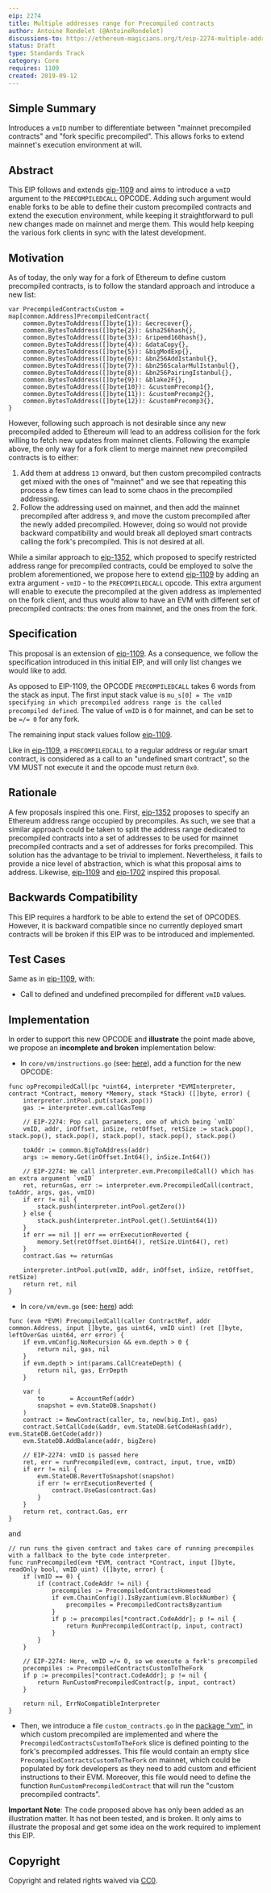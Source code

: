 ```yaml
---
eip: 2274
title: Multiple addresses range for Precompiled contracts
author: Antoine Rondelet (@AntoineRondelet)
discussions-to: https://ethereum-magicians.org/t/eip-2274-multiple-addresses-range-for-precompiled-contracts/3652
status: Draft
type: Standards Track
category: Core
requires: 1109
created: 2019-09-12
---
```


<!--You can leave these HTML comments in your merged EIP and delete the visible duplicate text guides, they will not appear and may be helpful to refer to if you edit it again. This is the suggested template for new EIPs. Note that an EIP number will be assigned by an editor. When opening a pull request to submit your EIP, please use an abbreviated title in the filename, `eip-draft_title_abbrev.md`. The title should be 44 characters or less.-->

## Simple Summary
<!--"If you can't explain it simply, you don't understand it well enough." Provide a simplified and layman-accessible explanation of the EIP.-->
Introduces a `vmID` number to differentiate between "mainnet precompiled contracts" and "fork specific precompiled". This allows forks to extend mainnet's execution environment at will.

## Abstract
<!--A short (~200 word) description of the technical issue being addressed.-->
This EIP follows and extends [eip-1109](https://eips.ethereum.org/EIPS/eip-1109) and aims to introduce a `vmID` argument to the `PRECOMPILEDCALL` OPCODE. Adding such argument would enable forks to be able to define their custom precompiled contracts and extend the execution environment, while keeping it straightforward to pull new changes made on mainnet and merge them. This would help keeping the various fork clients in sync with the latest development.

## Motivation
<!--The motivation is critical for EIPs that want to change the Ethereum protocol. It should clearly explain why the existing protocol specification is inadequate to address the problem that the EIP solves. EIP submissions without sufficient motivation may be rejected outright.-->
As of today, the only way for a fork of Ethereum to define custom precompiled contracts, is to follow the standard approach and introduce a new list:
```golang
var PrecompiledContractsCustom = map[common.Address]PrecompiledContract{
    common.BytesToAddress([]byte{1}): &ecrecover{},
    common.BytesToAddress([]byte{2}): &sha256hash{},
    common.BytesToAddress([]byte{3}): &ripemd160hash{},
    common.BytesToAddress([]byte{4}): &dataCopy{},
    common.BytesToAddress([]byte{5}): &bigModExp{},
    common.BytesToAddress([]byte{6}): &bn256AddIstanbul{},
    common.BytesToAddress([]byte{7}): &bn256ScalarMulIstanbul{},
    common.BytesToAddress([]byte{8}): &bn256PairingIstanbul{},
    common.BytesToAddress([]byte{9}): &blake2F{},
    common.BytesToAddress([]byte{10}): &customPrecomp1{},
    common.BytesToAddress([]byte{11}): &customPrecomp2{},
    common.BytesToAddress([]byte{12}): &customPrecomp3{},
}
```

However, following such approach is not desirable since any new precompiled added to Ethereum will lead to an address collision for the fork willing to fetch new updates from mainnet clients. Following the example above, the only way for a fork client to merge mainnet new precompiled contracts is to either:
1. Add them at address `13` onward, but then custom precompiled contracts get mixed with the ones of "mainnet" and we see that repeating this process a few times can lead to some chaos in the precompiled addressing.
2. Follow the addressing used on mainnet, and then add the mainnet precompiled after address `9`, and move the custom precompiled after the newly added precompiled. However, doing so would not provide backward compatibility and would break all deployed smart contracts calling the fork's precompiled. This is not desired at all.

While a similar approach to [eip-1352](https://github.com/ethereum/EIPs/blob/master/EIPS/eip-1352.md), which proposed to specify restricted address range for precompiled contracts, could be employed to solve the problem aforementioned, we propose here to extend [eip-1109](https://eips.ethereum.org/EIPS/eip-1109) by adding an extra argument - `vmID` - to the `PRECOMPILEDCALL` opcode. This extra argument will enable to execute the precompiled at the given address as implemented on the fork client, and thus would allow to have an EVM with different set of precompiled contracts: the ones from mainnet, and the ones from the fork.

## Specification
<!--The technical specification should describe the syntax and semantics of any new feature. The specification should be detailed enough to allow competing, interoperable implementations for any of the current Ethereum platforms (go-ethereum, parity, cpp-ethereum, ethereumj, ethereumjs, and [others](https://github.com/ethereum/wiki/wiki/Clients)).-->
This proposal is an extension of [eip-1109](https://eips.ethereum.org/EIPS/eip-1109). As a consequence, we follow the specification introduced in this initial EIP, and will only list changes we would like to add.

As opposed to EIP-1109, the OPCODE `PRECOMPILEDCALL` takes 6 words from the stack as input.
The first input stack value is `mu_s[0] = The vmID specifying in which precompiled address range is the called precompiled defined`.
The value of `vmID` is `0` for mainnet, and can be set to be `=/= 0` for any fork.

The remaining input stack values follow [eip-1109](https://eips.ethereum.org/EIPS/eip-1109).

Like in [eip-1109](https://eips.ethereum.org/EIPS/eip-1109), a `PRECOMPILEDCALL` to a regular address or regular smart contract, is considered as a call to an "undefined smart contract", so the VM MUST not execute it and the opcode must return `0x0`.

## Rationale
<!--The rationale fleshes out the specification by describing what motivated the design and why particular design decisions were made. It should describe alternate designs that were considered and related work, e.g. how the feature is supported in other languages. The rationale may also provide evidence of consensus within the community, and should discuss important objections or concerns raised during discussion.-->
A few proposals inspired this one. First, [eip-1352](https://github.com/ethereum/EIPs/blob/master/EIPS/eip-1352.md) proposes to specify an Ethereum address range occupied by precompiles. As such, we see that a similar approach could be taken to split the address range dedicated to precompiled contracts into a set of addresses to be used for mainnet precompiled contracts and a set of addresses for forks precompiled. This solution has the advantage to be trivial to implement. Nevertheless, it fails to provide a nice level of abstraction, which is what this proposal aims to address. Likewise, [eip-1109](https://eips.ethereum.org/EIPS/eip-1109) and [eip-1702](https://eips.ethereum.org/EIPS/eip-1702) inspired this proposal.

## Backwards Compatibility
<!--All EIPs that introduce backwards incompatibilities must include a section describing these incompatibilities and their severity. The EIP must explain how the author proposes to deal with these incompatibilities. EIP submissions without a sufficient backwards compatibility treatise may be rejected outright.-->
This EIP requires a hardfork to be able to extend the set of OPCODES. However, it is backward compatible since no currently deployed smart contracts will be broken if this EIP was to be introduced and implemented.

## Test Cases
<!--Test cases for an implementation are mandatory for EIPs that are affecting consensus changes. Other EIPs can choose to include links to test cases if applicable.-->
Same as in [eip-1109](https://eips.ethereum.org/EIPS/eip-1109), with:
- Call to defined and undefined precompiled for different `vmID` values.

## Implementation
<!--The implementations must be completed before any EIP is given status "Final", but it need not be completed before the EIP is accepted. While there is merit to the approach of reaching consensus on the specification and rationale before writing code, the principle of "rough consensus and running code" is still useful when it comes to resolving many discussions of API details.-->
In order to support this new OPCODE and **illustrate** the point made above, we propose an **incomplete and broken** implementation below:
- In `core/vm/instructions.go` (see: [here](https://github.com/ethereum/go-ethereum/blob/master/core/vm/instructions.go)), add a function for the new OPCODE:
```golang
func opPrecompiledCall(pc *uint64, interpreter *EVMInterpreter, contract *Contract, memory *Memory, stack *Stack) ([]byte, error) {
    interpreter.intPool.put(stack.pop())
    gas := interpreter.evm.callGasTemp

    // EIP-2274: Pop call parameters, one of which being `vmID` 
    vmID, addr, inOffset, inSize, retOffset, retSize := stack.pop(), stack.pop(), stack.pop(), stack.pop(), stack.pop(), stack.pop()

    toAddr := common.BigToAddress(addr)
    args := memory.Get(inOffset.Int64(), inSize.Int64())

    // EIP-2274: We call interpreter.evm.PrecompiledCall() which has an extra argument `vmID`
    ret, returnGas, err := interpreter.evm.PrecompiledCall(contract, toAddr, args, gas, vmID)
    if err != nil {
        stack.push(interpreter.intPool.getZero())
    } else {
        stack.push(interpreter.intPool.get().SetUint64(1))
    }
    if err == nil || err == errExecutionReverted {
        memory.Set(retOffset.Uint64(), retSize.Uint64(), ret)
    }
    contract.Gas += returnGas

    interpreter.intPool.put(vmID, addr, inOffset, inSize, retOffset, retSize)
    return ret, nil
}
```

- In `core/vm/evm.go` (see: [here](https://github.com/ethereum/go-ethereum/blob/master/core/vm/evm.go)) add:
```golang
func (evm *EVM) PrecompiledCall(caller ContractRef, addr common.Address, input []byte, gas uint64, vmID uint) (ret []byte, leftOverGas uint64, err error) {
    if evm.vmConfig.NoRecursion && evm.depth > 0 {
        return nil, gas, nil
    }
    if evm.depth > int(params.CallCreateDepth) {
        return nil, gas, ErrDepth
    }

    var (
        to       = AccountRef(addr)
        snapshot = evm.StateDB.Snapshot()
    )
    contract := NewContract(caller, to, new(big.Int), gas)
    contract.SetCallCode(&addr, evm.StateDB.GetCodeHash(addr), evm.StateDB.GetCode(addr))
    evm.StateDB.AddBalance(addr, bigZero)

    // EIP-2274: vmID is passed here
    ret, err = runPrecompiled(evm, contract, input, true, vmID)
    if err != nil {
        evm.StateDB.RevertToSnapshot(snapshot)
        if err != errExecutionReverted {
            contract.UseGas(contract.Gas)
        }
    }
    return ret, contract.Gas, err
}
```

and
```golang
// run runs the given contract and takes care of running precompiles with a fallback to the byte code interpreter.
func runPrecompiled(evm *EVM, contract *Contract, input []byte, readOnly bool, vmID uint) ([]byte, error) {
    if (vmID == 0) {
        if (contract.CodeAddr != nil) {
            precompiles := PrecompiledContractsHomestead
            if evm.ChainConfig().IsByzantium(evm.BlockNumber) {
                precompiles = PrecompiledContractsByzantium
            }
            if p := precompiles[*contract.CodeAddr]; p != nil {
                return RunPrecompiledContract(p, input, contract)
            }
        }
    }

    // EIP-2274: Here, vmID =/= 0, so we execute a fork's precompiled
    precompiles := PrecompiledContractsCustomToTheFork
    if p := precompiles[*contract.CodeAddr]; p != nil {
        return RunCustomPrecompiledContract(p, input, contract)
    }

    return nil, ErrNoCompatibleInterpreter
}
```

- Then, we introduce a file `custom_contracts.go` in the [package "vm"](https://github.com/ethereum/go-ethereum/tree/master/core/vm), in which custom precompiled are implemented and where the `PrecompiledContractsCustomToTheFork` slice is defined pointing to the fork's precompiled addresses. This file would contain an empty slice `PrecompiledContractsCustomToTheFork` on mainnet, which could be populated by fork developers as they need to add custom and efficient instructions to their EVM. Moreover, this file would need to define the function `RunCustomPrecompiledContract` that will run the "custom precompiled contracts".

**Important Note**: The code proposed above has only been added as an illustration matter. It has not been tested, and is broken. It only aims to illustrate the proposal and get some idea on the work required to implement this EIP.

## Copyright
Copyright and related rights waived via [CC0](https://creativecommons.org/publicdomain/zero/1.0/).
